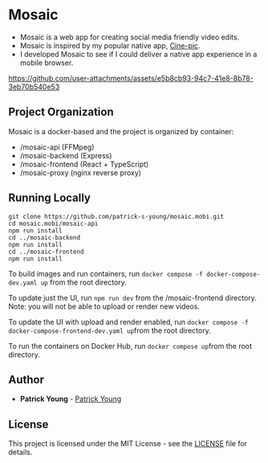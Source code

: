 # Mosaic

- Mosaic is a web app for creating social media friendly video edits.
- Mosaic is inspired by my popular native app, [Cine-pic](https://apps.apple.com/us/app/cine-pic-photo-video-montage/id923762113).
- I developed Mosaic to see if I could deliver a native app experience in a mobile browser.

https://github.com/user-attachments/assets/e5b8cb93-94c7-41e8-8b78-3eb70b540e53

## Project Organization
Mosaic is a docker-based and the project is organized by container:
- /mosaic-api (FFMpeg)
- /mosaic-backend (Express)
- /mosaic-frontend (React + TypeScript)
- /mosaic-proxy (nginx reverse proxy)


## Running Locally
```
git clone https://github.com/patrick-s-young/mosaic.mobi.git
cd mosaic.mobi/mosaic-api
npm run install
cd ../mosaic-backend
npm run install
cd ../mosaic-frontend
npm run install
```



To build images and run containers, run `docker compose -f docker-compose-dev.yaml up` from the root directory.

To update just the UI, run `npm run dev` from the /mosaic-frontend directory. Note: you will not be able to upload or render new videos.

To update the UI with upload and render enabled, run `docker compose -f docker-compose-frontend-dev.yaml up`from the root directory.

To run the containers on Docker Hub, run `docker compose up`from the root directory.

## Author

* **Patrick Young** - [Patrick Young](https://www.linkedin.com/in/patrick-s-young/)

## License

This project is licensed under the MIT License - see the [LICENSE](LICENSE) file for details.
